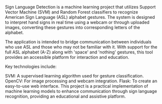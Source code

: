 Sign Language Detection is a machine learning project that utilizes Support Vector Machine (SVM) and Random Forest classifiers to recognize American Sign Language (ASL) alphabet gestures. The system is designed to interpret hand signs in real time using a webcam or through uploaded images, converting these gestures into corresponding letters of the alphabet.

The application is intended to bridge communication between individuals who use ASL and those who may not be familiar with it. With support for the full ASL alphabet (A-Z) along with 'space' and 'nothing' gestures, this tool provides an accessible platform for interaction and education.

Key technologies include:

SVM: A supervised learning algorithm used for gesture classification.
OpenCV: For image processing and webcam integration.
Flask: To create an easy-to-use web interface.
This project is a practical implementation of machine learning models to enhance communication through sign language recognition, providing an educational and assistive platform.

